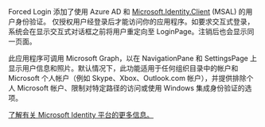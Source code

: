 ﻿Forced Login 添加了使用 Azure AD 和 [Microsoft.Identity.Client](https://www.nuget.org/packages/Microsoft.Identity.Client) (MSAL) 的用户身份验证。
仅授权用户经登录后才能访问你的应用程序。如要求交互式登录，系统会在显示交互式对话框之前将用户重定向至 LoginPage。注销后也会显示同一页面。

此应用程序可调用 Microsoft Graph，以在 NavigationPane 和 SettingsPage 上显示用户信息和照片。默认情况下，此功能适用于任何组织目录中的帐户和 Microsoft 个人帐户（例如 Skype、Xbox、Outlook.com 帐户），并提供排除个人 Microsoft 帐户、限制对特定路径的访问或使用 Windows 集成身份验证的选项。

[了解有关 Microsoft Identity 平台的更多信息。](https://docs.microsoft.com/azure/active-directory/develop/v2-overview)
